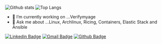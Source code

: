 ![Github stats](https://github-readme-stats.vercel.app/api?username=vitorspk&layout=compact&theme=merko)
![Top Langs](https://github-readme-stats.vercel.app/api//top-langs?username=vitorspk&show_icons=truea&layout=compact&theme=dark)

- 🔭 I’m currently working on ...Verifymyage
- 💬 Ask me about ...Linux, Archlinux, Ricing, Containers, Elastic Stack and Ansible

[![Linkedin Badge](https://img.shields.io/badge/-LinkedIn-blue?style=flat-square&logo=Linkedin&logoColor=white&link=https://www.linkedin.com/in/vitorschiavo)](https://www.linkedin.com/in/vitorschiavo)
[![Gmail Badge](https://img.shields.io/badge/-Gmail-c14438?style=flat-square&logo=Gmail&logoColor=white&link=mailto:seu_email)](mailto:vitorspk@gmail.com)
[![Github Badge](https://img.shields.io/badge/-Github-000?style=flat-square&logo=Github&logoColor=white&link=https://github.com/vitorspk)](https://github.com/vitorspk)
